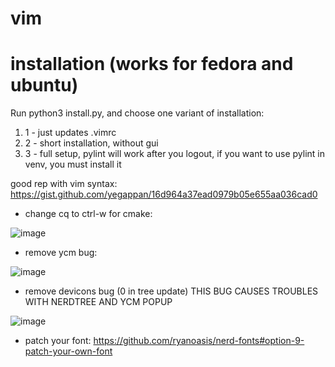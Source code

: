 # vim

# installation (works for fedora and ubuntu)
Run python3 install.py, and choose one variant of installation:
   1) 1 - just updates .vimrc
   2) 2 - short installation, without gui
   3) 3 - full setup, pylint will work after you logout, if you want to use pylint in venv, you must install it


good rep with vim syntax: https://gist.github.com/yegappan/16d964a37ead0979b05e655aa036cad0

- change cq to ctrl-w for cmake:

![image](https://github.com/ZaharChernenko/vim/assets/124883289/da448a93-faba-46a2-8af4-d7f31f674b93)

- remove ycm bug:

![image](https://github.com/ZaharChernenko/vim/assets/124883289/99b18a75-cf8b-40fb-b5b3-a347632d94c8)

- remove devicons bug (0 in tree update) THIS BUG CAUSES TROUBLES WITH NERDTREE AND YCM POPUP

![image](https://github.com/user-attachments/assets/a988f6ba-5f62-4a81-9c6f-76ffe0ba434b)


- patch your font: https://github.com/ryanoasis/nerd-fonts#option-9-patch-your-own-font
